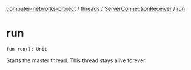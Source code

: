 [computer-networks-project](../../index.md) / [threads](../index.md) / [ServerConnectionReceiver](index.md) / [run](./run.md)

# run

`fun run(): Unit`

Starts the master thread.
This thread stays alive forever

